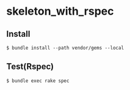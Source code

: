 skeleton_with_rspec
==================

## Install

    $ bundle install --path vendor/gems --local

## Test(Rspec)

    $ bundle exec rake spec
